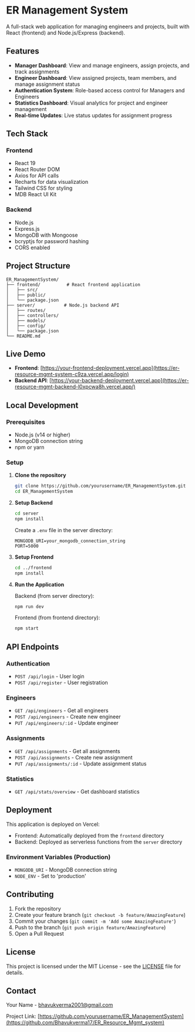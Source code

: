 # ER Management System

A full-stack web application for managing engineers and projects, built with React (frontend) and Node.js/Express (backend).

## Features

- **Manager Dashboard**: View and manage engineers, assign projects, and track assignments
- **Engineer Dashboard**: View assigned projects, team members, and manage assignment status
- **Authentication System**: Role-based access control for Managers and Engineers
- **Statistics Dashboard**: Visual analytics for project and engineer management
- **Real-time Updates**: Live status updates for assignment progress

## Tech Stack

### Frontend

- React 19
- React Router DOM
- Axios for API calls
- Recharts for data visualization
- Tailwind CSS for styling
- MDB React UI Kit

### Backend

- Node.js
- Express.js
- MongoDB with Mongoose
- bcryptjs for password hashing
- CORS enabled

## Project Structure

```
ER_ManagementSystem/
├── frontend/          # React frontend application
│   ├── src/
│   ├── public/
│   └── package.json
├── server/           # Node.js backend API
│   ├── routes/
│   ├── controllers/
│   ├── models/
│   ├── config/
│   └── package.json
└── README.md
```

## Live Demo

- **Frontend**: [https://your-frontend-deployment.vercel.app](https://er-resource-mgmt-system-c9za.vercel.app/login)
- **Backend API**: [https://your-backend-deployment.vercel.app](https://er-resource-mgmt-backend-l0xpcwa8h.vercel.app/)

## Local Development

### Prerequisites

- Node.js (v14 or higher)
- MongoDB connection string
- npm or yarn

### Setup

1. **Clone the repository**

   ```bash
   git clone https://github.com/yourusername/ER_ManagementSystem.git
   cd ER_ManagementSystem
   ```

2. **Setup Backend**

   ```bash
   cd server
   npm install
   ```

   Create a `.env` file in the server directory:

   ```env
   MONGODB_URI=your_mongodb_connection_string
   PORT=5000
   ```

3. **Setup Frontend**

   ```bash
   cd ../frontend
   npm install
   ```

4. **Run the Application**

   Backend (from server directory):

   ```bash
   npm run dev
   ```

   Frontend (from frontend directory):

   ```bash
   npm start
   ```

## API Endpoints

### Authentication

- `POST /api/login` - User login
- `POST /api/register` - User registration

### Engineers

- `GET /api/engineers` - Get all engineers
- `POST /api/engineers` - Create new engineer
- `PUT /api/engineers/:id` - Update engineer

### Assignments

- `GET /api/assignments` - Get all assignments
- `POST /api/assignments` - Create new assignment
- `PUT /api/assignments/:id` - Update assignment status

### Statistics

- `GET /api/stats/overview` - Get dashboard statistics

## Deployment

This application is deployed on Vercel:

- Frontend: Automatically deployed from the `frontend` directory
- Backend: Deployed as serverless functions from the `server` directory

### Environment Variables (Production)

- `MONGODB_URI` - MongoDB connection string
- `NODE_ENV` - Set to 'production'

## Contributing

1. Fork the repository
2. Create your feature branch (`git checkout -b feature/AmazingFeature`)
3. Commit your changes (`git commit -m 'Add some AmazingFeature'`)
4. Push to the branch (`git push origin feature/AmazingFeature`)
5. Open a Pull Request

## License

This project is licensed under the MIT License - see the [LICENSE](LICENSE) file for details.

## Contact

Your Name - bhavukverma2001@gmail.com

Project Link: [https://github.com/yourusername/ER_ManagementSystem](https://github.com/Bhavukverma17/ER_Resource_Mgmt_system)
